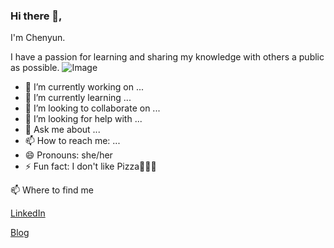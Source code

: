 ### Hi there 👋,

I'm Chenyun.

I have a passion for learning and sharing my knowledge with others a public as possible.
![Image]()

- 🔭 I’m currently working on ...
- 🌱 I’m currently learning ...
- 👯 I’m looking to collaborate on ...
- 🤔 I’m looking for help with ...
- 💬 Ask me about ...
- 📫 How to reach me: ...
- 😄 Pronouns: she/her
- ⚡ Fun fact: I don't like Pizza🍕🍕🍕

📫 Where to find me


[LinkedIn](www.linkedin.com/in/tracy-zhang-link816) 

[](www.linkedin.com/in/tracy-zhang-link816) 

[Blog](www.linkedin.com/in/tracy-zhang-link816) 
